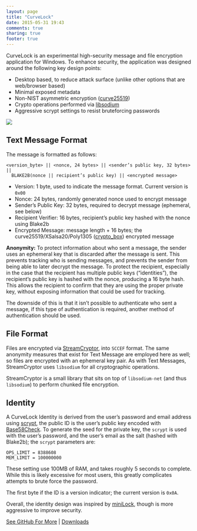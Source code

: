```yaml
---
layout: page
title: "CurveLock"
date: 2015-05-31 19:43
comments: true
sharing: true
footer: true
---
```


CurveLock is an experimental high-security message and file encryption application for Windows. To enhance security, the application was designed around the following key design points:

* Desktop based, to reduce attack surface (unlike other options that are web/browser based)
* Minimal exposed metadata
* Non-NIST asymmetric encryption ([curve25519](https://en.wikipedia.org/wiki/Curve25519))
* Crypto operations performed via [libsodium](https://github.com/jedisct1/libsodium)
* Aggressive scrypt settings to resist bruteforcing passwords

![](https://github.com/adamcaudill/CurveLock/raw/master/resources/screenshot.png)

## Text Message Format

The message is formatted as follows:

    <version_byte> || <nonce, 24 bytes> || <sender’s public key, 32 bytes> || 
      BLAKE2B(nonce || recipient’s public key) || <encrypted message>

* Version: 1 byte, used to indicate the message format. Current version is `0x00`
* Nonce: 24 bytes, randomly generated nonce used to encrypt message
* Sender’s Public Key: 32 bytes, required to decrypt message (ephemeral, see below)
* Recipient Verifier: 16 bytes, recipient’s public key hashed with the nonce using Blake2b
* Encrypted Message: message length + 16 bytes; the curve25519/XSalsa20/Poly1305 ([crypto_box](http://nacl.cr.yp.to/box.html)) encrypted message

**Anonymity:** To protect information about who sent a message, the sender uses an ephemeral key that is discarded after the message is sent. This prevents tracking who is sending messages, and prevents the sender from being able to later decrypt the message. To protect the recipient, especially in the case that the recipient has multiple public keys (“identities”), the recipient’s public key is hashed with the nonce, producing a 16 byte hash. This allows the recipient to confirm that they are using the proper private key, without exposing information that could be used for tracking.

The downside of this is that it isn’t possible to authenticate who sent a message, if this type of authentication is required, another method of authentication should be used.

## File Format

Files are encrypted via [StreamCryptor](https://github.com/bitbeans/StreamCryptor), into `SCCEF` format. The same anonymity measures that exist for Text Message are employed here as well; so files are encrypted with an ephemeral key pair. As with Text Messages, StreamCryptor uses `libsodium` for all cryptographic operations.

StreamCryptor is a small library that sits on top of `libsodium-net` (and thus `libsodium`) to perform chunked file encryption.

## Identity

A CurveLock Identity is derived from the user’s password and email address using [scrypt](https://www.tarsnap.com/scrypt.html), the public ID is the user’s public key encoded with [Base58Check](https://en.bitcoin.it/wiki/Base58Check_encoding). To generate the seed for the private key, the `scrypt` is used with the user’s password, and the user’s email as the salt (hashed with Blake2b); the `scrypt` parameters are:

    OPS_LIMIT = 8388608
    MEM_LIMIT = 100000000

These setting use 100MB of RAM, and takes roughly 5 seconds to complete. While this is likely excessive for most users, this greatly complicates attempts to brute force the password.

The first byte if the ID is a version indicator; the current version is `0x0A`.

Overall, the identity design was inspired by [miniLock](https://github.com/kaepora/miniLock/blob/master/README.md#2-key-derivation), though is more aggressive to improve security.

[See GitHub For More](https://github.com/adamcaudill/CurveLock) | [Downloads](https://github.com/adamcaudill/CurveLock/releases)